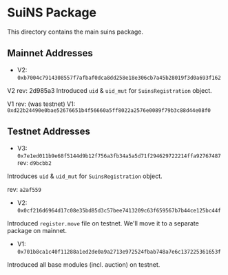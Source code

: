 # SuiNS Package

This directory contains the main suins package.



## Mainnet Addresses



- V2: `0xb7004c7914308557f7afbaf0dca8dd258e18e306cb7a45b28019f3d0a693f162`

V2 rev: 2d985a3
Introduced `uid` & `uid_mut` for `SuinsRegistration` object.


V1 rev: (was testnet)
V1: `0xd22b24490e0bae52676651b4f56660a5ff8022a2576e0089f79b3c88d44e08f0`

## Testnet Addresses



- V3: `0x7e1ed011b9e68f5144d9b12f756a3fb34a5a5d71f294629722214ffa92767487`
rev: `d9bcbb2`

Introduces `uid` & `uid_mut` for `SuinsRegistration` object.

rev: `a2af559`
- V2: `0x0cf216d6964d17c08e35bd85d3c57bee7413209c63f659567b7b44ce125bc44f`

Introduced `register.move` file on testnet. We'll move it to a separate package on mainnet.


- V1: `0x701b8ca1c40f11288a1ed2de0a9a2713e972524fbab748a7e6c137225361653f`

Introduced all base modules (incl. auction) on testnet.

